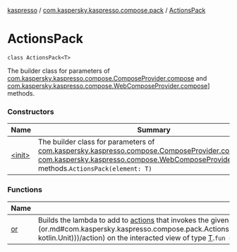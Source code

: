 [kaspresso](../../index.md) / [com.kaspersky.kaspresso.compose.pack](../index.md) / [ActionsPack](./index.md)

# ActionsPack

`class ActionsPack<T>`

The builder class for parameters of [com.kaspersky.kaspresso.compose.ComposeProvider.compose](../../com.kaspersky.kaspresso.compose/-compose-provider/compose.md) and
[com.kaspersky.kaspresso.compose.WebComposeProvider.compose](../../com.kaspersky.kaspresso.compose/-web-compose-provider/compose.md)] methods.

### Constructors

| Name | Summary |
|---|---|
| [&lt;init&gt;](-init-.md) | The builder class for parameters of [com.kaspersky.kaspresso.compose.ComposeProvider.compose](../../com.kaspersky.kaspresso.compose/-compose-provider/compose.md) and [com.kaspersky.kaspresso.compose.WebComposeProvider.compose](../../com.kaspersky.kaspresso.compose/-web-compose-provider/compose.md)] methods.`ActionsPack(element: T)` |

### Functions

| Name | Summary |
|---|---|
| [or](or.md) | Builds the lambda to add to [actions](#) that invokes the given [action](or.md#com.kaspersky.kaspresso.compose.pack.ActionsPack$or(kotlin.Function1((com.kaspersky.kaspresso.compose.pack.ActionsPack.T, kotlin.Unit)))/action) on the interacted view of type [T](index.md#T).`fun or(action: T.() -> `[`Unit`](https://kotlinlang.org/api/latest/jvm/stdlib/kotlin/-unit/index.html)`): `[`Unit`](https://kotlinlang.org/api/latest/jvm/stdlib/kotlin/-unit/index.html) |

